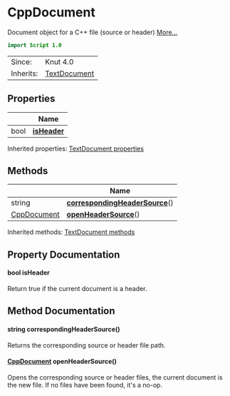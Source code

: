 # CppDocument

Document object for a C++ file (source or header) [More...](#detailed-description)

```qml
import Script 1.0
```

<table>
<tr><td>Since:</td><td>Knut 4.0</td></tr>
<tr><td>Inherits:</td><td><a href="TextDocument.html">TextDocument</a></td></tr>
</table>

## Properties

| | Name |
|-|-|
|bool|**[isHeader](#isHeader)**|

Inherited properties: [TextDocument properties](../script/textdocument.md#properties)

## Methods

| | Name |
|-|-|
|string |**[correspondingHeaderSource](#correspondingHeaderSource)**()|
|[CppDocument](../script/cppdocument.md) |**[openHeaderSource](#openHeaderSource)**()|

Inherited methods: [TextDocument methods](../script/textdocument.md#methods)

## Property Documentation

#### <a name="isHeader"></a>bool **isHeader**

Return true if the current document is a header.

## Method Documentation

#### <a name="correspondingHeaderSource"></a>string **correspondingHeaderSource**()

Returns the corresponding source or header file path.

#### <a name="openHeaderSource"></a>[CppDocument](../script/cppdocument.md) **openHeaderSource**()

Opens the corresponding source or header files, the current document is the new file.
If no files have been found, it's a no-op.
